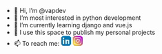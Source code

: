 - 👋 Hi, I’m @vapdev
- 👀 I’m most interested in python development
- 🌱 I’m currently learning django and vue.js
- 💞️ I use this space to publish my personal projects
- 📫 To reach me:  <a rel="nofollow noopener noreferrer" target="_blank" href="https://www.linkedin.com/in/vitor-augusto-philippsen-bohn-51877b169/">
                    <img src="https://github.com/igorAnthony/igorAnthony/blob/master/linkedin_pixel_logo_icon_181925.png" width="23px" alt="LinkedIn"></a>
                    <a rel="nofollow noopener noreferrer" target="_blank" href="https://www.instagram.com/vitoorbohn/">
                    <img src="https://github.com/igorAnthony/igorAnthony/blob/master/instagram_pixel_logo_icon_181922.png" width="23px" alt="Instagram"></a>
<!---
vapdev/vapdev is a ✨ special ✨ repository because its `README.md` (this file) appears on your GitHub profile.
You can click the Preview link to take a look at your changes.
--->
